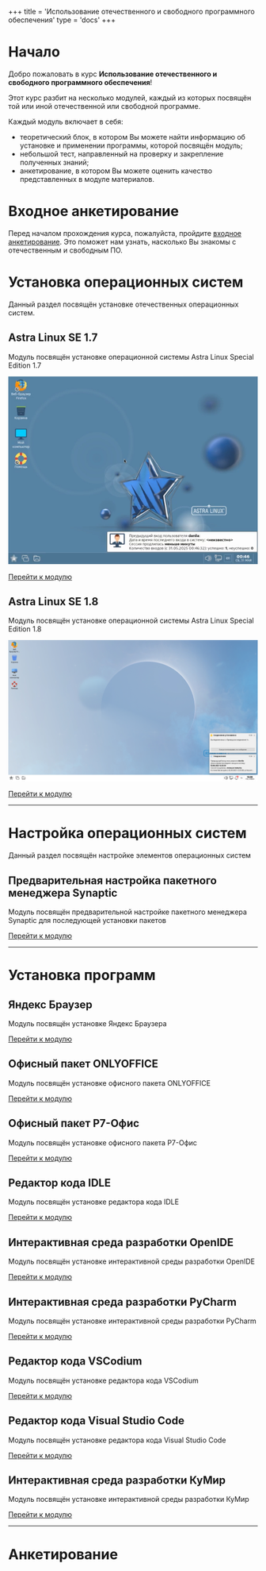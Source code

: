 +++
title = 'Использование отечественного и свободного программного обеспечения'
type = 'docs'
+++

# Начало

Добро пожаловать в курс **Использование отечественного и свободного программного обеспечения**!

Этот курс разбит на несколько модулей, каждый из которых посвящён той или иной отечественной или свободной программе.

Каждый модуль включает в себя:
* теоретический блок, в котором Вы можете найти информацию об установке и применении программы, которой посвящён модуль;
* небольшой тест, направленный на проверку и закрепление полученных знаний;
* анкетирование, в котором Вы можете оценить качество представленных в модуле материалов.

# Входное анкетирование

Перед началом прохождения курса, пожалуйста, пройдите [входное анкетирование]().
Это поможет нам узнать, насколько Вы знакомы с отечественным и свободным ПО.

# Установка операционных систем

Данный раздел посвящён установке отечественных операционных систем.

## Astra Linux SE 1.7

Модуль посвящён установке операционной системы Astra Linux Special Edition 1.7

![Рабочий стол пользователя Astra Linux SE 1.7](./docs/alse-17/images/27-desktop.png)

[Перейти к модулю](./docs/alse-17)

## Astra Linux SE 1.8

Модуль посвящён установке операционной системы Astra Linux Special Edition 1.8

![Рабочий стол пользователя Astra Linux SE 1.8](./docs/alse-18/images/17-desktop.png)

[Перейти к модулю](./docs/alse-18)

---

# Настройка операционных систем

Данный раздел посвящён настройке элементов операционных систем

## Предварительная настройка пакетного менеджера Synaptic

Модуль посвящён предварительной настройке пакетного менеджера Synaptic для последующей установки пакетов

[Перейти к модулю](./docs/synaptic)

---

# Установка программ

## Яндекс Браузер

<!--![](docs/yandex-browser/images/yandex-browser-logo.svg)-->

Модуль посвящён установке Яндекс Браузера

[Перейти к модулю](./docs/yandex-browser)

## Офисный пакет ONLYOFFICE

Модуль посвящён установке офисного пакета ONLYOFFICE

[Перейти к модулю](./docs/onlyoffice)

## Офисный пакет Р7-Офис

Модуль посвящён установке офисного пакета Р7-Офис

[Перейти к модулю](./docs/r7-office)

## Редактор кода IDLE

Модуль посвящён установке редактора кода IDLE

[Перейти к модулю](./docs/idle)

## Интерактивная среда разработки OpenIDE

Модуль посвящён установке интерактивной среды разработки OpenIDE

[Перейти к модулю](./docs/openide)

## Интерактивная среда разработки PyCharm

Модуль посвящён установке интерактивной среды разработки PyCharm

[Перейти к модулю](./docs/pycharm)

## Редактор кода VSCodium

Модуль посвящён установке редактора кода VSCodium

[Перейти к модулю](./docs/vscodium)

## Редактор кода Visual Studio Code

Модуль посвящён установке редактора кода Visual Studio Code

[Перейти к модулю](./docs/vscode)

## Интерактивная среда разработки КуМир

Модуль посвящён установке интерактивной среды разработки КуМир

[Перейти к модулю](./docs/kumir)

---

# Анкетирование
